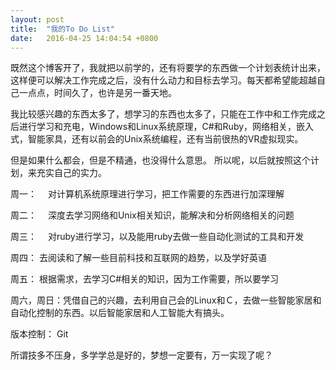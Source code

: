 ```yaml
---
layout: post
title:  "我的To Do List"
date:   2016-04-25 14:04:54 +0800
---
```



既然这个博客开了，我就把以前学的，还有将要学的东西做一个计划表统计出来，这样便可以解决工作完成之后，没有什么动力和目标去学习。每天都希望能超越自己一点点，时间久了，也许是另一番天地。

我比较感兴趣的东西太多了，想学习的东西也太多了，只能在工作中和工作完成之后进行学习和充电，Windows和Linux系统原理，C#和Ruby，网络相关，嵌入式，智能家具，还有以前会的Unix系统编程，还有当前很热的VR虚拟现实。

但是如果什么都会，但是不精通，也没得什么意思。 所以呢，以后就按照这个计划，来充实自己的实力。

周一：　	对计算机系统原理进行学习，把工作需要的东西进行加深理解
         
周二：　	深度去学习网络和Unix相关知识，能解决和分析网络相关的问题
 
周三：　	对ruby进行学习，以及能用ruby去做一些自动化测试的工具和开发

周四：  		去阅读和了解一些目前科技和互联网的趋势，以及学好英语

周五：  		根据需求，去学习C#相关的知识，因为工作需要，所以要学习

周六，周日：凭借自己的兴趣，去利用自己会的Linux和Ｃ，去做一些智能家居和自动化控制的东西。以后智能家居和人工智能大有搞头。

版本控制： Git 

所谓技多不压身，多学学总是好的，梦想一定要有，万一实现了呢？

